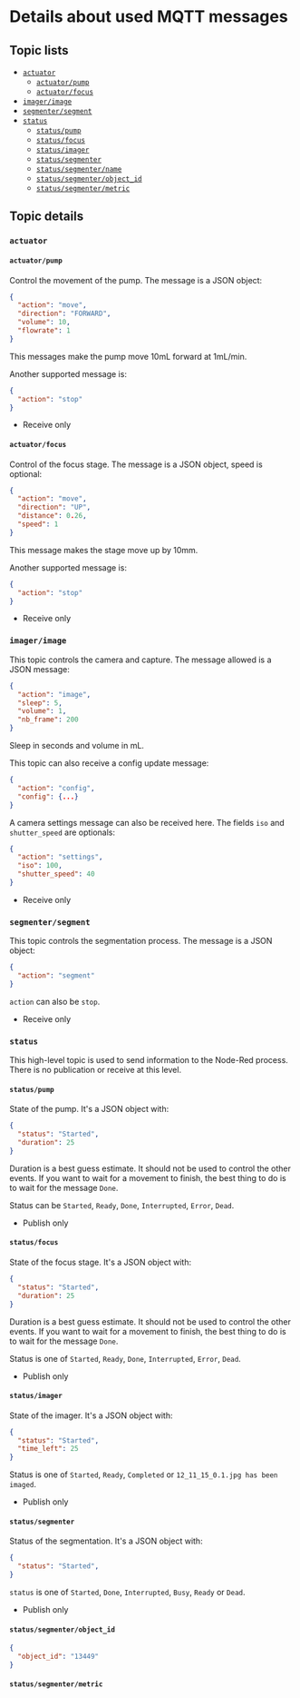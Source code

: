 # Details about used MQTT messages

## Topic lists
- [`actuator`](#actuator)
    - [`actuator/pump`](#actuatorpump)
    - [`actuator/focus`](#actuatorfocus)
- [`imager/image`](#imagerimage)
- [`segmenter/segment`](#segmentersegment)
- [`status`](#status)
    - [`status/pump`](#statuspump)
    - [`status/focus`](#statusfocus)
    - [`status/imager`](#statusimager)
    - [`status/segmenter`](#statussegmenter)
    - [`status/segmenter/name`](#statussegmentername)
    - [`status/segmenter/object_id`](#statussegmenterobject_id)
    - [`status/segmenter/metric`](#statussegmentermetric)



## Topic details
### `actuator`
#### `actuator/pump`
Control the movement of the pump. The message is a JSON object:
```json
{
  "action": "move",
  "direction": "FORWARD",
  "volume": 10,
  "flowrate": 1
}
```
This messages make the pump move 10mL forward at 1mL/min.

Another supported message is:
```json
{
  "action": "stop"
}
```

- Receive only

#### `actuator/focus`
Control of the focus stage. The message is a JSON object, speed is optional:
```json
{
  "action": "move",
  "direction": "UP",
  "distance": 0.26,
  "speed": 1
}
```

This message makes the stage move up by 10mm.

Another supported message is:
```json
{
  "action": "stop"
}
```

- Receive only


### `imager/image`
This topic controls the camera and capture. The message allowed is a JSON message:
```json
{
  "action": "image",
  "sleep": 5,
  "volume": 1,
  "nb_frame": 200
}
```

Sleep in seconds and volume in mL.

This topic can also receive a config update message:
```json
{
  "action": "config",
  "config": {...}
}
```

A camera settings message can also be received here. The fields `iso` and `shutter_speed` are optionals:
```json
{
  "action": "settings",
  "iso": 100,
  "shutter_speed": 40
}
```

- Receive only

### `segmenter/segment`
This topic controls the segmentation process. The message is a JSON object:
```json
{
  "action": "segment"
}
```

`action` can also be `stop`.

- Receive only

### `status`
This high-level topic is used to send information to the Node-Red process. There is no publication or receive at this level.

#### `status/pump`
State of the pump. It's a JSON object with:
```json
{
  "status": "Started",
  "duration": 25
}
```

Duration is a best guess estimate. It should not be used to control the other events. If you want to wait for a movement to finish, the best thing to do is to wait for the message `Done`.

Status can be `Started`, `Ready`, `Done`, `Interrupted`, `Error`, `Dead`.

- Publish only

#### `status/focus`
State of the focus stage. It's a JSON object with:
```json
{
  "status": "Started",
  "duration": 25
}
```

Duration is a best guess estimate. It should not be used to control the other events. If you want to wait for a movement to finish, the best thing to do is to wait for the message `Done`.

Status is one of `Started`, `Ready`, `Done`, `Interrupted`, `Error`, `Dead`.

- Publish only

#### `status/imager`
State of the imager. It's a JSON object with:
```json
{
  "status": "Started",
  "time_left": 25
}
```

Status is one of `Started`, `Ready`, `Completed` or `12_11_15_0.1.jpg has been imaged`.

- Publish only

#### `status/segmenter`
Status of the segmentation. It's a JSON object with:
```json
{
  "status": "Started",
}
```

`status` is one of `Started`, `Done`, `Interrupted`, `Busy`, `Ready` or `Dead`.

- Publish only

#### `status/segmenter/object_id`
```json
{
  "object_id": "13449"
}
```

#### `status/segmenter/metric`